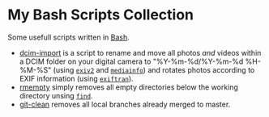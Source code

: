 # My Bash Scripts Collection
Some usefull scripts written in [Bash](https://www.gnu.org/software/bash/).

* [dcim-import](dcim-import) is a script to rename and move all photos *and* videos within a DCIM folder on your digital camera to "%Y-%m-%d/%Y-%m-%d %H-%M-%S" (using [`exiv2`](http://www.exiv2.org/) and [`mediainfo`](http://manpages.ubuntu.com/manpages/wily/en/man1/mediainfo.1.html)) and rotates photos according to EXIF information (using [`exiftran`](http://manpages.ubuntu.com/manpages/wily/man1/exiftran.1.html)). 
* [rmempty](rmempty) simply removes all empty directories below the working directory unsing [`find`](http://manpages.ubuntu.com/manpages/wily/en/man1/find.1.html).
* [git-clean](git-clean) removes all local branches already merged to master.